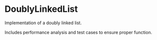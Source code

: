 # DoublyLinkedList
Implementation of a doubly linked list.

Includes performance analysis and test cases to ensure proper function.
